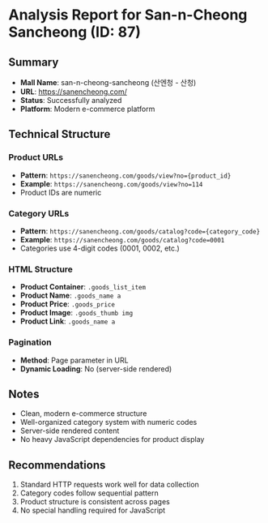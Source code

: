 # Analysis Report for San-n-Cheong Sancheong (ID: 87)

## Summary
- **Mall Name**: san-n-cheong-sancheong (산엔청 - 산청)
- **URL**: https://sanencheong.com/
- **Status**: Successfully analyzed
- **Platform**: Modern e-commerce platform

## Technical Structure

### Product URLs
- **Pattern**: `https://sanencheong.com/goods/view?no={product_id}`
- **Example**: `https://sanencheong.com/goods/view?no=114`
- Product IDs are numeric

### Category URLs
- **Pattern**: `https://sanencheong.com/goods/catalog?code={category_code}`
- **Example**: `https://sanencheong.com/goods/catalog?code=0001`
- Categories use 4-digit codes (0001, 0002, etc.)

### HTML Structure
- **Product Container**: `.goods_list_item`
- **Product Name**: `.goods_name a`
- **Product Price**: `.goods_price`
- **Product Image**: `.goods_thumb img`
- **Product Link**: `.goods_name a`

### Pagination
- **Method**: Page parameter in URL
- **Dynamic Loading**: No (server-side rendered)

## Notes
- Clean, modern e-commerce structure
- Well-organized category system with numeric codes
- Server-side rendered content
- No heavy JavaScript dependencies for product display

## Recommendations
1. Standard HTTP requests work well for data collection
2. Category codes follow sequential pattern
3. Product structure is consistent across pages
4. No special handling required for JavaScript